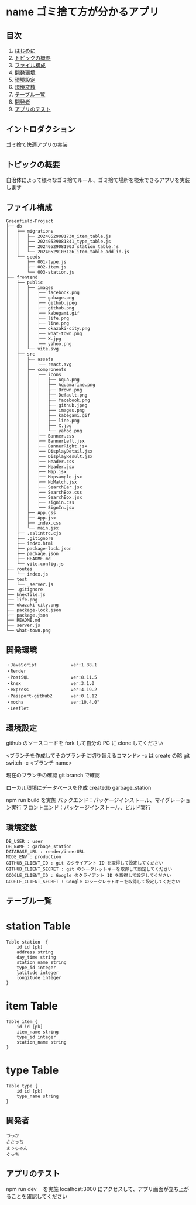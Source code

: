 # name ゴミ捨て方が分かるアプリ

## 目次

1.  [はじめに](#introduction)
2.  [トピックの概要](#overview-of-topics)
3.  [ファイル構成](#ファイル構成)
4.  [開発環境](#開発環境)
5.  [環境設定](#環境設定)
6.  [環境変数](#環境変数)
7.  [テーブル一覧](#テーブル一覧)
8.  [開発者](#開発者)
9.  [アプリのテスト](#アプリのテスト)
<a id="introduction"></a>
## イントロダクション

ゴミ捨て快適アプリの実装
<a id="overview-of-topics"></a>
## トピックの概要

自治体によって様々なゴミ捨てルール、ゴミ捨て場所を検索できるアプリを実装します
<a id="ファイル構成"></a>
## ファイル構成
```
Greenfield-Project
├── db
│   ├── migrations
│   │   ├── 20240529081730_item_table.js
│   │   ├── 20240529081841_type_table.js
│   │   ├── 20240529081903_station_table.js
│   │   └── 20240529103126_item_table_add_id.js
│   └── seeds
│       ├── 001-type.js
│       ├── 002-item.js
│       └── 003-station.js
├── frontend
│   ├── public
│   │   ├── images
│   │   │   ├── facebook.png
│   │   │   ├── gabage.png
│   │   │   ├── github.jpeg
│   │   │   ├── github.png
│   │   │   ├── kabegami.gif
│   │   │   ├── life.png
│   │   │   ├── line.png
│   │   │   ├── okazaki-city.png
│   │   │   ├── what-town.png
│   │   │   ├── X.jpg
│   │   │   └── yahoo.png
│   │   └── vite.svg
│   ├── src
│   │   ├── assets
│   │   │   └── react.svg
│   │   ├── compronents
│   │   │   ├── icons
│   │   │   │   ├── Aqua.png
│   │   │   │   ├── Aquamarine.png
│   │   │   │   ├── Brown.png
│   │   │   │   ├── Default.png
│   │   │   │   ├── facebook.png
│   │   │   │   ├── github.jpeg
│   │   │   │   ├── images.png
│   │   │   │   ├── kabegami.gif
│   │   │   │   ├── line.png
│   │   │   │   ├── X.jpg
│   │   │   │   └── yahoo.png
│   │   │   ├── Banner.css
│   │   │   ├── BannerLeft.jsx
│   │   │   ├── BannerRight.jsx
│   │   │   ├── DisplayDetail.jsx
│   │   │   ├── DisplayResult.jsx
│   │   │   ├── Header.css
│   │   │   ├── Header.jsx
│   │   │   ├── Map.jsx
│   │   │   ├── Mapsample.jsx
│   │   │   ├── NoMatch.jsx
│   │   │   ├── SearchBar.jsx
│   │   │   ├── SearchBox.css
│   │   │   ├── SearchBox.jsx
│   │   │   ├── signin.css
│   │   │   └── SignIn.jsx
│   │   ├── App.css
│   │   ├── App.jsx
│   │   ├── index.css
│   │   └── main.jsx
│   ├── .eslintrc.cjs
│   ├── .gitignore
│   ├── index.html
│   ├── package-lock.json
│   ├── package.json
│   ├── README.md
│   └── vite.config.js
├── routes
│   └── index.js
├── test
│   └── _server.js
├── .gitignore
├── knexfile.js
├── life.png
├── okazaki-city.png
├── package-lock.json
├── package.json
├── README.md
├── server.js
└── what-town.png
```
<a id="開発環境"></a>

## 開発環境
```
・JavaScript             ver:1.88.1
・Render
・PostSQL                ver:8.11.5
・knex                   ver:3.1.0
・express                ver:4.19.2
・Passport-github2       ver:0.1.12
・mocha                  ver:10.4.0"
・Leaflet                
```

<a id="環境設定"></a>

## 環境設定

github のソースコードを fork して自分の PC に clone してください

<ブランチを作成してそのブランチに切り替えるコマンド> -c は create の略
git switch -c <ブランチ name>

現在のブランチの確認
git branch で確認

ローカル環境にデータベースを作成
createdb garbage_station

npm run build を実施
バックエンド：パッケージインストール、マイグレーション実行
フロントエンド：パッケージインストール、ビルド実行

<a id="環境変数"></a>

## 環境変数
```
DB_USER : user
DB_NAME : garbage_station
DATABASE_URL : render/innerURL
NODE_ENV : production
GITHUB_CLIENT_ID : git のクライアント ID を取得して設定してください
GITHUB_CLIENT_SECRET : git のシークレットキーを取得して設定してください
GOOGLE_CLIENT_ID : Google のクライアント ID を取得して設定してください
GOOGLE_CLIENT_SECRET : Google のシークレットキーを取得して設定してください
```

<a id="テーブル一覧"></a>

## テーブル一覧

# station Table
```
Table station  {
    id id [pk]
    address string
    day_time string
    station_name string
    type_id integer
    latitude integer
    longitude integer
}
```

# item Table

```
Table item {
    id id [pk]
    item_name string
    type_id integer
    station_name string
}
```

# type Table

```
Table type {
    id id [pk]
    type_name string
}
```

<a id="開発者"></a>

## 開発者

```
づっか
ささっち
まっちゃん
ぐっち
```

## アプリのテスト

npm run dev 　を実施
localhost:3000 にアクセスして、アプリ画面が立ち上がることを確認してください


